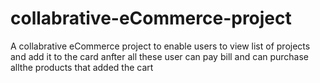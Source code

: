 # collabrative-eCommerce-project
A collabrative eCommerce project to enable users to view list of projects and add it to the card anfter all these user can pay bill and can purchase allthe products that added the cart 
